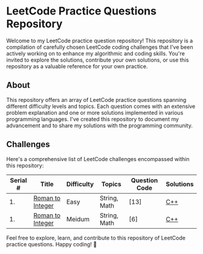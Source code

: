 # LeetCode Practice Questions Repository

Welcome to my LeetCode practice question repository! This repository is a compilation of carefully chosen LeetCode coding challenges that I've been actively working on to enhance my algorithmic and coding skills. You're invited to explore the solutions, contribute your own solutions, or use this repository as a valuable reference for your own practice.

## About

This repository offers an array of LeetCode practice questions spanning different difficulty levels and topics. Each question comes with an extensive problem explanation and one or more solutions implemented in various programming languages. I've created this repository to document my advancement and to share my solutions with the programming community.




## Challenges

Here's a comprehensive list of LeetCode challenges encompassed within this repository:

| Serial # | Title | Difficulty | Topics | Question Code | Solutions |
|---------|-------|------------|--------|--------------|-----------|
| 1. | [Roman to Integer](https://leetcode.com/problems/roman-to-integer/) | Easy | String, Math | [13] | [C++](https://github.com/kishorekuttalamr/leetCode/blob/main/romantoint.cpp) |
| 1. | [Roman to Integer](https://leetcode.com/problems/zigzag-conversion/) | Meidum | String, Math | [6] | [C++](https://github.com/kishorekuttalamr/leetCode/blob/main/romantoint.cpp) |

Feel free to explore, learn, and contribute to this repository of LeetCode practice questions. Happy coding! 🚀
